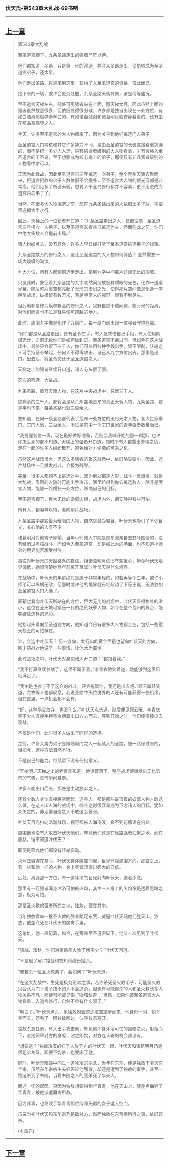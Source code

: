 ### 伏天氏-第543章大乱战-69书吧

--------
[上一章](./572b0bd5bb93d0b24cb1466a823c2a6d.md)
--------


>
>
>
>第543章大乱战
>
>至圣道宫脚下，九条圣路走出的强者严阵以待。
>
>他们都知道，圣路，只是第一步的筛选，并非从圣路走出，便能够成为至圣道宫弟子，还太早。
>
>他们走出圣路，只是来到这里，获得了入至圣道宫的资格，仅此而已。
>
>接下来的一切，或许会更为残酷，九条圣路天骄齐聚，该是何等盛况。
>
>至圣道宫天梯左右，随处可见强者站在上面，那天梯太高，因此虽然上面的强者虽然数量很多，但依旧显得很分散，许多都是独自出现在一处方位，有如白陆离那般弹奏琴曲的、有如诸葛残阳和诸葛明月般安静看着的、还有坐在那品茶观望之人。
>
>今天，许多至圣道宫的大人物都来了，因为关乎到他们挑选门人弟子。
>
>至圣道宫入门考核和其它许多势力不同，是由至圣道宫的长者直接看重挑选的，而不是统一多少人入选，只有被贤者级别的大人物看重，才有资格入至圣道宫的千圣岛，至于想要成为核心岛上的弟子，那便只有非凡贤者级别的人物看中才可以。
>
>正因为此缘故，因此至圣道宫虽三年挑选一次弟子，整个荒州天骄齐聚而来，但道宫招收的弟子人数依旧不会很多，至圣道宫大人物的眼光可都是非常高，他们见多了所谓天骄，想要入千圣岛修行都并不容易，更不用说成为道宫内岛弟子了。
>
>当然，在诸多大人物挑选之前，现在九条圣路出来的人依旧太多了些，需要筛选掉大半才行。
>
>因此，天梯上的一位长者开口道：“九条圣路走出之人，皆都往前，至圣道宫三年招收一次弟子，以至圣道宫长者亲自挑选为主，然而在此之前，你们中绝大多数人会提前出局。”
>
>诸人纷纷点头，没有意外，许多人早已经打听了至圣道宫挑选弟子的规矩。
>
>九条圣路数万的修行之人，这让至圣道宫的大人物如何筛选？
>显然需要一场大规模的淘汰。
>
>九大方位，所有人都朝前迈步走出，来到九字中间那片辽阔无比的区域。
>
>只见此时，象征着九条圣路的九字陡然间绽放极其耀眼的光芒，化作一道道光幕，随后整片虚空都亮起了无形的虚幻之光，使得那片空间像是化身一座巨型战场，纵横皆有数万米，若是寻常人的视野一眼看不到尽头。
>
>但此地都是修为境界极高的修行之人，视野自然不成问题，数万米的距离，对他们而言也不过是轻易便可跨越的地方。
>
>此时，周围九字像是化作了九扇门，每一扇门前出现一位强者守护在那。
>
>“你们都是从圣路走出，皆有圣令在手，有人是凭借自己手段，有人使用阴谋诡计，之前无论你们是如何做到的，至圣道宫不会过问，但如今在这片战场中，最终只会留下三千人，你们可以用各种手段出手，皆不限制，认输之人可手持圣令举起，任何人不得再攻击，自己从九字方位出去，那里是出口，出去后，将圣令交还于至圣道宫之人。”
>
>天梯之上的强者继续开口道，诸人心头颤了颤。
>
>这次的筛选，大乱战。
>
>九条圣路，数万天骄人物，在这片中央战场中，只留三千人。
>
>这剩余的三千人，都将会是从荒州各地走来的真正天骄人物，九条圣路，若是平均下来，每条圣路也就三百余人。
>
>要知道，任何一条圣路都代表了荒州一处方位的无尽天才人物，各大世家豪门、宗门大派，三百余人，不过是其中一个宗门世家的青年强者数量而已。
>
>“我提醒各位一声，现在最好做好准备，否则当我喊开始的那一刹那，也许你怎么死的都不知道。”天梯上的强者开口道，顿时所有人都露出警惕之色，走在一起的许多人纷纷散开，避免给对方偷袭的可乘之机。
>
>虽然这片战场很大，但这么多强者齐聚这战场中，依旧略显狭小，因此，这片战场中一旦爆发战斗，会极为残酷。
>
>甚至，很多人都顾不上挑选对手，因为到处都是人影，战斗一旦爆发，就是大乱战，周围的人随时可能出手攻击，哪里轮得到你去挑选敌人，除非是厉害人物，能够一路横扫一处方位，杀向自己的目标。
>
>至圣道宫脚下，巨大无比的岛城边缘，战场内外，都安静得有些可怕。
>
>所有人，都凝神以待，看向那片战场。
>
>九条圣路中那些最为耀眼的人物，自然是最受瞩目，叶伏天也吸引了不少目光，关心他的人有不少。
>
>诸葛明月对他寄予厚望，当年小师弟入书院是顾东流亲自去苍叶国请的，没有经历过考核战斗，而如今入至圣道宫，却是如此大的场面，也不知道小师弟的境界能否承受得住。
>
>虽说对叶伏天的天赋格外的自信，但诸葛明月依旧有些担心，毕竟叶伏天境界偏低，她很清楚她两年前离开草堂时叶伏天是什么境界。
>
>在战场中，叶伏天的年龄绝对是属于非常年轻的，如若再等个三年，或许小师弟可以纵横无敌，但那时或许他的境界就已经超越了下等王侯，无法参加至圣道宫入门大选了。
>
>辰辕也看向叶伏天所站在的方位，巨大无比的战场中，叶伏天显得格外的渺小，这位在圣天城可镇压一代的绝代妖孽人物，如今在整个荒州的舞台，能够绽放怎样的光彩。
>
>他抬起头看向至圣道宫方向，他知道今日有很多大人物都会在，包括一些荒天榜上的可怕存在。
>
>谁，会选中叶伏天？
>另一方向，太行山的黄金巨猿也望向叶伏天的方向，刚才猿战对他说了一些事情，让他大为震惊。
>
>此时战场之中，叶伏天对身边诸人开口道：“都跟着我。”
>
>“我不打算继续参战了，这里不属于我。”李青衣微笑着道，她能够到这里已经满足了。
>
>“我怕是也参与不了这样的战斗，只会拖累你，我还是出去吧。”顾云曦轻笑道，龙牧等人也都叹息，若说圣路中天位境界的人还有可能获得一些机缘，但在这里，一点机会都不会有。
>
>“好，这种场合放弃，也没什么。”叶伏天点头道，随后便见顾云曦、李青衣等不少人直接手持圣令朝着出口方向而去，等到开始之时，他们便直接出去观战。
>
>不仅是他们，此时很多人做出了同样的选择。
>
>之前，许多大势力弟子是跟随同门之人一起踏入的圣路，被一路保过来的，但如今，这种方法自然不行。
>
>不是自己的能力，继续留下没有任何意义。
>
>“开始吧。”天梯之上的老者宣布道，他话音落下，整座战场便爆发出无比恐怖的气势，灵气瞬间暴走。
>
>许多人朝出口而去，那些是主动放弃之人。
>
>还有少数人身体直接腾空而起，这些人，都是那些最顶级的妖孽人物才敢这么做，在这人山人海的战场中，御空之时很容易成为下方诸人的目标，犹如众矢之的，非足够自信之人不敢这么嚣张。
>
>叶伏天目光扫向浩瀚战场，视野都被人海淹没，看不到花解语在何处。
>
>周围倒也没有人攻击叶伏天他们，毕竟他们还是在辰路强者汇聚之地，而在辰路，谁不知道叶伏天？
>
>即便是燕九他们都没有轻举妄动。
>
>灭穹法器握在掌心，叶伏天身体腾空而起，目光环视周围方向，虚空之上，有一些和他一样的人物，身上尽皆流露出强大的自信。
>
>远处，离路那一方位，有一道冰冷的目光射向叶伏天，透着杀念。
>
>那里有一行强者浑身沐浴可怕的火焰，其中一人身上的火焰像是透着黑暗之意，极为可怕。
>
>那是圣火教的强者所在之地，独敖，便在其中。
>
>当年独敖曾率一批圣火教的强者踏足东荒，威逼叶伏天随他们登天山，独敖，他差点死在叶伏天的魔禽手里。
>
>这笔仇，他一直记着，如今，在荒州至圣道宫脚下，他又一次见到了叶伏天。
>
>“猿战、知秋，你们对离路圣火教了解多少？”叶伏天问道。
>
>“不是很了解。”猿战和牧知秋纷纷摇头。
>
>“我若杀一位圣火教弟子，会如何？”叶伏天道。
>
>“在这大乱战中，生死是极为正常之事，若你杀死圣火教弟子，可能圣火教只会认为门下弟子技不如人不会追究，但也有可能你杀的人和圣火教长辈人物关系不凡，那便可能被记恨。”牧知秋道：“当然，如果你被至圣道宫大人物看重，入道宫修行，自然不会有什么事了。”
>
>“明白了。”叶伏天点头，见独敖朝着这边虚空踏步而来，他身形一闪，朝下空而去，还看了一眼独敖那边，似乎故意避开。
>
>独敖杀意狂暴，有人出手攻击他，却见他浑身沐浴可怕的黑暗之火，射落而下，直接笼罩对方的身躯，沾之即焚，对方连认输的机会都没有。
>
>“想要逃？”独敖冷漠的扫了人群下方的叶伏天一眼，叶伏天和诸葛明月乃是师姐弟关系，即便不能杀，也要废了他。
>
>同时，叶伏天眼瞳中闪过一道冰冷的杀念，当年在东荒，便是独敖下令灭东华宗，虽然东华宗宗主夫妇答应他解散，却还是遭到了独敖的毒手，甚至一路追杀到了书院，当着书院之人的面杀死了华夫人。
>
>而这一切的起因，只因为独敖想要得到华青青，他在天山上，就差点侮辱了华青青，被他派遣魔禽所救。
>
>因为此事，也导致了华青青那位纯净无暇的女子遁入空门。
>
>虽说当初叶伏天和东华宗乃是敌对方，然而独敖在东荒境所行之事，依旧该杀。
>
>(本章完)
>
>

--------
[下一章](./3cbee7531d1bc1e4bcdcbae1980fce65.md)
--------
